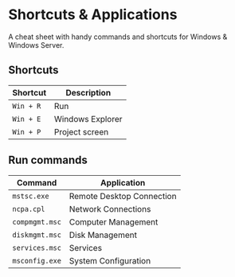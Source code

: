 # Shortcuts & Applications

A cheat sheet with handy commands and shortcuts for Windows & Windows Server.

## Shortcuts

| Shortcut | Description
| -------- | -----------
`Win + R`  | Run
`Win + E`  | Windows Explorer
`Win + P`  | Project screen

## Run commands

| Command | Application
| ------- | -----------
`mstsc.exe` | Remote Desktop Connection
`ncpa.cpl` | Network Connections
`compmgmt.msc` | Computer Management
`diskmgmt.msc` | Disk Management
`services.msc` | Services
`msconfig.exe` | System Configuration

